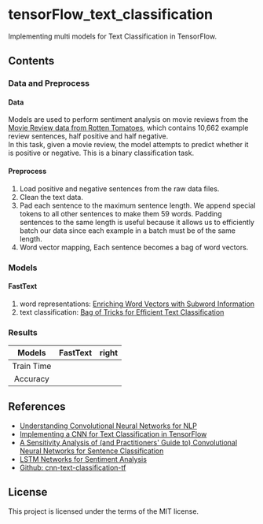 # tensorFlow_text_classification
Implementing multi models for Text Classification in TensorFlow.

## Contents
### Data and Preprocess
#### Data
Models are used to perform sentiment analysis on movie reviews from the [Movie Review data from Rotten Tomatoes](http://www.cs.cornell.edu/people/pabo/movie-review-data/), which contains 10,662 example review sentences, half positive and half negative.<br/>
In this task, given a movie review, the model attempts to predict whether it is positive or negative. This is a binary classification task.

#### Preprocess
1. Load positive and negative sentences from the raw data files.
2. Clean the text data.
3. Pad each sentence to the maximum sentence length. We append special <PAD> tokens to all other sentences to make them 59 words. Padding sentences to the same length is useful because it allows us to efficiently batch our data since each example in a batch must be of the same length.
4. Word vector mapping, Each sentence becomes a bag of word vectors.

### Models
#### FastText
1. word representations: [Enriching Word Vectors with Subword Information](https://github.com/SunnyMarkLiu/MachineLearning-DeepLearning-Papers/blob/master/Deep%20Learning/Natural%20Language%20Processing/Word%20Embedding/Enriching%20Word%20Vectors%20with%20Subword%20Information.pdf)
2. text classification: [Bag of Tricks for Efficient Text Classification](https://github.com/SunnyMarkLiu/MachineLearning-DeepLearning-Papers/blob/master/Deep%20Learning/Natural%20Language%20Processing/Sentence%20classification/Bag%20of%20Tricks%20for%20Efficient%20Text%20Classification.pdf)

### Results
| Models     | FastText | right |
| :----:     | :----:   | :----: |
| Train Time |  |  |
| Accuracy   |  |  |

## References
- [Understanding Convolutional Neural Networks for NLP](http://www.wildml.com/2015/11/understanding-convolutional-neural-networks-for-nlp/)
- [Implementing a CNN for Text Classification in TensorFlow](http://www.wildml.com/2015/12/implementing-a-cnn-for-text-classification-in-tensorflow)
- [A Sensitivity Analysis of (and Practitioners' Guide to) Convolutional Neural Networks for Sentence Classification](https://arxiv.org/abs/1510.03820)
- [LSTM Networks for Sentiment Analysis](http://deeplearning.net/tutorial/lstm.html)
- [Github: cnn-text-classification-tf](https://github.com/cahya-wirawan/cnn-text-classification-tf)

## License
This project is licensed under the terms of the MIT license.
